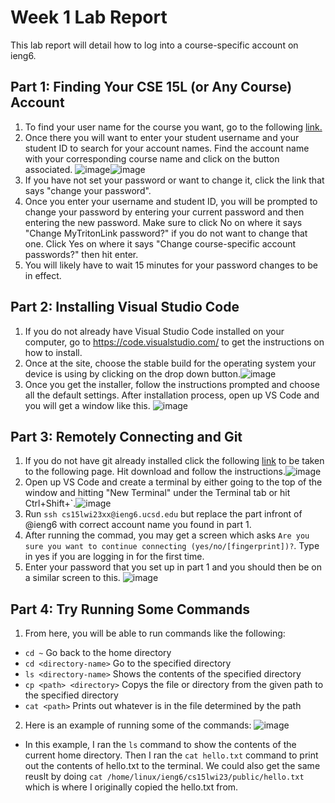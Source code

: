 # Week 1 Lab Report
This lab report will detail how to log into a course-specific account on ieng6.
## Part 1: Finding Your CSE 15L (or Any Course) Account
1. To find your user name for the course you want, go to the following [link.](https://sdacs.ucsd.edu/~icc/index.php)
2. Once there you will want to enter your student username and your student ID to search for your account names. Find the account name with your corresponding course name and click on the button associated. ![image](https://user-images.githubusercontent.com/67081225/212378454-c522c230-83bb-40a1-97b4-751310af8e99.png)![image](https://user-images.githubusercontent.com/67081225/212378935-07287926-30c6-4454-9d7a-23ab72d14f02.png)
3. If you have not set your password or want to change it, click the link that says "change your password".
4. Once you enter your username and student ID, you will be prompted to change your password by entering your current password and then entering the new password. Make sure to click No on where it says "Change MyTritonLink password?" if you do not want to change that one. Click Yes on where it says "Change course-specific account passwords?" then hit enter.
5. You will likely have to wait 15 minutes for your password changes to be in effect.

## Part 2: Installing Visual Studio Code
1. If you do not already have Visual Studio Code installed on your computer, go to https://code.visualstudio.com/ to get the instructions on how to install.
2. Once at the site, choose the stable build for the operating system your device is using by clicking on the drop down button.![image](https://user-images.githubusercontent.com/67081225/212381197-6c6dbd81-a5da-4f77-88a7-e98cb0b5282f.png)
3. Once you get the installer, follow the instructions prompted and choose all the default settings. After installation process, open up VS Code and you will get a window like this. ![image](https://user-images.githubusercontent.com/67081225/212381592-6d78b56f-bcc9-4e22-81bd-1eab42b5ea3b.png)

## Part 3: Remotely Connecting and Git
1. If you do not have git already installed click the following [link](https://gitforwindows.org/) to be taken to the following page. Hit download and follow the instructions.![image](https://user-images.githubusercontent.com/67081225/212382005-fad827ca-0f77-4e49-98c4-8a6a9ed7dd52.png)
2. Open up VS Code and create a terminal by either going to the top of the window and hitting "New Terminal" under the Terminal tab or hit Ctrl+Shift+`.![image](https://user-images.githubusercontent.com/67081225/212393373-b9af5223-cc9c-4064-a4e7-6ae8907c288d.png)
3. Run `ssh cs15lwi23xx@ieng6.ucsd.edu` but replace the part infront of @ieng6 with correct account name you found in part 1. 
4. After running the commad, you may get a screen which asks `Are you sure you want to continue connecting (yes/no/[fingerprint])?`. Type in yes if you are logging in for the first time. 
5. Enter your password that you set up in part 1 and you should then be on a similar screen to this. ![image](https://user-images.githubusercontent.com/67081225/212392663-16832bc4-9f7c-4784-ab6a-18f37b028959.png)


## Part 4: Try Running Some Commands
1. From here, you will be able to run commands like the following:
* `cd ~` Go back to the home directory
* `cd <directory-name>` Go to the specified directory
* `ls <directory-name>` Shows the contents of the specified directory
* `cp <path> <directory>` Copys the file or directory from the given path to the specified directory
* `cat <path>` Prints out whatever is in the file determined by the path

2. Here is an example of running some of the commands: ![image](https://user-images.githubusercontent.com/67081225/212390979-4cbf9261-84d7-4d73-a408-67d0aafe601c.png)  

* In this example, I ran the `ls` command to show the contents of the current home directory. Then I ran the `cat hello.txt` command to print out the contents of hello.txt to the terminal. We could also get the same reuslt by doing `cat /home/linux/ieng6/cs15lwi23/public/hello.txt` which is where I originally copied the hello.txt from.

